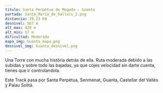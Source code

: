 ```yaml
---
titulo: Santa Perpètua de Mogoda - Guanta
portada: Santa_Maria_de_Gallecs_2.png
distancia: 39,23 Km
desnivel: 567 m
alt_max: 428 m
alt_min: 57 m
dificultad: Moderada
mapa_img: Guanta_mapa.png
desnivel_img: Guanta_desnivel.png
---
```


Una Torre con mucha história detrás de ella. Ruta moderada debido a las subidas y sobre todo las bajadas, ya que cojes velocidad sin darte cuenta, tienes que ir controlandola.

Este Track pasa por Santa Perpètua, Senmenat, Guanta, Castellar del Vallés y Palau Solità.